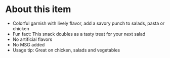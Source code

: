 # **About this item**

- Colorful garnish with lively flavor, add a savory punch to salads, pasta or chicken
- Fun fact: This snack doubles as a tasty treat for your next salad
- No artificial flavors
- No MSG added
- Usage tip: Great on chicken, salads and vegetables
